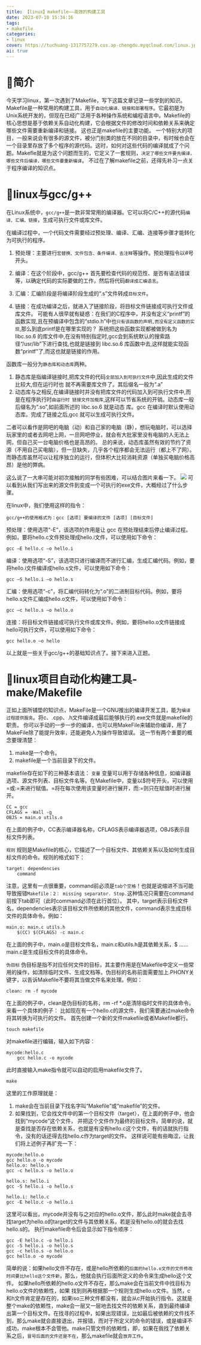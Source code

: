 ```yaml
---
title: 【linux】makefile——高效的构建工具
date: 2023-07-10 15:34:16
tags:
- makefile
categories:
- linux
cover: https://tuchuang-1317757279.cos.ap-chengdu.myqcloud.com/linux.jpg
ai: true
---
```


# :house_with_garden:简介
今天学习linux，第一次遇到了Makefile，写下这篇文章记录一些学到的知识。
Makefile是一种常用的构建工具，用于`自动化编译、链接和部署程序`。它最初是为Unix系统开发的，但现在已经广泛用于各种操作系统和编程语言中。Makefile的核心思想是基于依赖关系自动化构建，它会根据文件的修改时间和依赖关系来确定哪些文件需要重新编译和链接。
这也正是makefile的主要功能。
一个特别大的项目，一般来说会有很多的源文件，被分门别类的放在不同的目录中，有时候也会在一个目录里存放了多个程序的源代码。这时，如何对这些代码的编译就成了个问题。Makefle就是为这个问题而生的，它定义了一套规则，`决定了哪些文件要先编译，哪些文件后编译，哪些文件要重新编译`。
不过在了解makefile之前，还得先补习一点关于程序编译的知识点。

# :school:linux与gcc/g++
在Linux系统中，`gcc/g++`是一款非常常用的编译器。它可以将C/C++的源代码`编译、汇编、链接`，生成可执行文件或库文件。

在编译过程中，一个代码文件需要经过预处理、编译、汇编、连接等步骤才能转化为可执行的程序。

1. 预处理：主要进行`宏替换、文件包含、条件编译、去注释`等操作。预处理指令以#号开头。

2. 编译：在这个阶段中，gcc/g++ 首先要检查代码的规范性、是否有语法错误等，以确定代码的实际要做的工作，然后将代码`翻译成汇编语言`。

3. 汇编：汇编阶段是将编译阶段生成的“.s”文件转成`目标文件`。

4. 链接：在成功编译之后，就进入了链接阶段，将目标文件链接成可执行文件或库文件。
可能有人很早就有疑惑：在我们的C程序中，并没有定义“printf”的函数实现,且在预编译中包含的“stdio.h”中也`只有该函数的声明,而没有定义函数的实现`,那么到底printf是在哪里实现的？
系统把这些函数实现都被做到名为 libc.so.6 的库文件中,在没有特别指定时,gcc会到系统默认的搜索路径“/usr/lib”下进行查找,也就是链接到 libc.so.6 库函数中去,这样就能实现函数“printf”了,而这也就是链接的作用。

函数库一般分为`静态库和动态库`两种。

1. 静态库是指编译链接时,把库文件的代码`全部加入到可执行文件`中,因此生成的文件比较大,但在运行时也
就不再需要库文件了。其后缀名一般为“.a”
2. 动态库与之相反,在编译链接时并没有把库文件的代码加入到可执行文件中,而是在程序执行时`由运行时
链接文件加载库`,这样可以节省系统的开销。动态库一般后缀名为“.so”,如前面所述的 libc.so.6 就是动态
库。gcc 在编译时默认使用动态库。完成了链接之后,gcc 就可以生成可执行文件。

二者可以看作是网吧的电脑（动）和自己家的电脑（静），想玩电脑时，可以选择玩家里的或者去网吧上网，一旦网吧停业，就会有大批家里没有电脑的人无法上网，但自己买一台电脑价格也是高昂的。
总的来说，动态库虽然有效的节约了资源（不用自己买电脑），但一旦缺失，几乎各个程序都会无法运行（都上不了网）。而静态库虽然可以让程序独立的运行，但体积大比较消耗资源（单独买电脑价格高昂）是他的弊病。

这么说了一大串可能对初次接触的同学有些困难，可以结合图片来看一下。
<img src="../photo/linux/makefile1.png">
可以看到从我们写出来的源文件到变成一个可执行的exe文件，大概经过了什么步骤。


在linux中，我们使用这样的指令：

```
gcc/g++的使用格式为：gcc [选项] 要编译的文件 [选项] [目标文件]
```

预处理：使用选项“-E”，该选项的作用是让 gcc 在预处理结束后停止编译过程。例如，要将hello.c文件预处理成hello.i文件，可以使用如下命令：

```
gcc –E hello.c –o hello.i
```

编译：使用选项“-S”，该选项只进行编译而不进行汇编，生成汇编代码。例如，要将hello.i文件编译成hello.s文件，可以使用如下命令：

```
gcc –S hello.i –o hello.s
```

汇编：使用选项“-c”，将汇编代码转化为“.o”的二进制目标代码。例如，要将hello.s文件汇编成hello.o文件，可以使用如下命令：

```
gcc –c hello.s –o hello.o
```

连接：将目标文件链接成可执行文件或库文件。例如，要将hello.o文件链接成hello可执行文件，可以使用如下命令：

```
gcc hello.o –o hello
```

以上就是一些关于gcc/g++的基础知识点了。接下来进入正题。

# :office:linux项目自动化构建工具-make/Makefile
正如上面所铺垫的知识点，MakeFile是一个GNU推出的编译开发工具，能为`编译过程提供服务`。将c、.cpp、.h文件编译成最后能够执行的.exe文件就是makefile的职责。
你可以手动的一步一步的编译，也可以用MakeFile来辅助你编译，用了MakeFile除了能提升效率，还能避免人为操作导致错误。
这一节有两个重要的概念要理清楚：
1. make是一个命令。
2. makefile是一个当前目录下的文件。

makefile存在如下的三种基本语法：
`变量`
变量可以用于存储各种信息，如编译器选项、源文件列表、目标文件名等。在Makefile中，变量以$符号开头，可以使用=或:=来进行赋值。=将在每次使用该变量时进行展开，而:=则只在赋值时进行展开。

```
CC = gcc
CFLAGS = -Wall -g
OBJS = main.o utils.o
```

在上面的例子中，CC表示编译器名称，CFLAGS表示编译器选项，OBJS表示目标文件列表。

`规则`
规则是Makefile的核心，它描述了一个目标文件、其依赖关系以及如何生成目标文件的命令。规则的格式如下：

```
target: dependencies
	command
```
注意，这里有一点很重要，command前必须是`tab个空格`！也就是说缩进不当可能导致报错`Makefile：2： missing separator. Stop.`这种情况只需要在command前按下tab即可（此时command必须在此行首位）。
其中，target表示目标文件名，dependencies表示该目标文件所依赖的其他文件，command表示生成目标文件的具体命令。例如：

```
main.o: main.c utils.h
	$(CC) $(CFLAGS) -c main.c
```

在上面的例子中，main.o是目标文件名，main.c和utils.h是其依赖关系，\$ ...... main.c是生成目标文件的具体命令。

`伪目标`
伪目标是指不对应任何文件的目标，其主要作用是在Makefile中定义一些常用的操作，如清除临时文件、生成文档等。伪目标的名称前面需要加上.PHONY关键字，以告诉Makefile不要将其当做文件名来处理。例如：
```
clean: rm -f mycode
```

在上面的例子中，clean是伪目标的名称，rm -rf *.o是清除临时文件的具体命令。
来看一个具体的例子：
比如现在有一个hello.c的源文件，我们需要通过make命令将其转换为可执行的文件。
首先创建一个新的文件makefile或者Makefile都行。

```
touch makefile
```

对makefile进行编辑，输入如下内容：

```
mycode:hello.c
    gcc hello.c -o mycode
```

此时直接输入make指令就可以自动的启用makefile文件了。

```
make
```

这里的工作原理就是：
1. make会在当前目录下找名字叫“Makefile”或“makefile”的文件。
2. 如果找到，它会找文件中的第一个目标文件（target），在上面的例子中，他会找到“mycode”这个文件，
并把这个文件作为最终的目标文件。简单的说，就是查找是否存在依赖关系，也就是有没有hello.c这个文件，有的话就执行指令，没有的话还得去找hello.c作为target的文件。
这样说可能有些晦涩，让我们将上述例子再扩充一下：

```
mycode:hello.o                                                                                                                                                                                              
gcc hello.o -o mycode                                                                                                                                                                                      
hello.o: hello.s                                                                                                                                                                                             
gcc -c hello.s -o hello.o                                                                                                                                                                                  
                                                                                                                                                                                                               
hello.s: hello.i                                                                                                                                                                                             
gcc -S hello.i -o hello.s                                                                                                                                                                                  
                                                                                                                                                                                                                
hello.i: hello.c                                                                                                                                                                                             
gcc -E hello.c -o hello.i    
```

这里可以看出，mycode并没有与之对应的hello.o文件，那么此时make就会去寻找target为hello.o的target的文件与其依赖关系，若是没有hello.o的就会去找hello.s的。
执行makefile命令后会显示如下指令顺序：

```
gcc -E hello.c -o hello.i
gcc -S hello.i -o hello.s
gcc -c hello.s -o hello.o
gcc hello.o -o mycode
```

简单的说：如果hello文件不存在，或是hello所依赖的`后面的hello.o文件的文件修改时间要比hello这个文件新`，那么，他就会执行后面所定义的命令来生成hello这个文件。
如果hello所依赖的hello.o文件不存在，那么make会在当前文件中找目标为hello.o文件的依赖性，如果
找到则再根据那一个规则生成hello.o文件。当然，c和h文件肯定是存在的，如果iso三种文件都没有，就会从c开始执行指令。这就是整个make的依赖性，make会一层又一层地去找文件的依赖关系，直到最终编译出第一个目标文件。在找寻的过程中，如果出现错误，比如最后被依赖的文件找不到，那么make就会直接退出，并报错，而对于所定义的命令的错误，或是编译不成功，make根本不会管他。make只管文件的依赖性，即，如果在我找了依赖关系之后，`冒号后面的文件还是不在`，那么makefile就会`放弃工作`。
